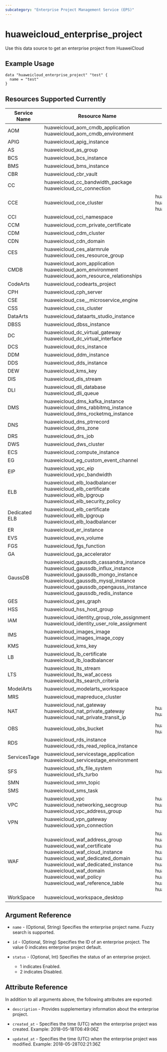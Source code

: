 ```yaml
---
subcategory: "Enterprise Project Management Service (EPS)"
---
```


# huaweicloud_enterprise_project

Use this data source to get an enterprise project from HuaweiCloud

## Example Usage

```hcl
data "huaweicloud_enterprise_project" "test" {
  name = "test"
}
```

## Resources Supported Currently

<!-- markdownlint-disable MD033 -->
Service Name | Resource Name | Sub Resource Name
---- | --- | ---
AOM | huaweicloud_aom_cmdb_application<br>huaweicloud_aom_cmdb_environment |
APIG | huaweicloud_apig_instance |
AS  | huaweicloud_as_group |
BCS | huaweicloud_bcs_instance |
BMS | huaweicloud_bms_instance |
CBR | huaweicloud_cbr_vault |
CC  | huaweicloud_cc_bandwidth_package<br>huaweicloud_cc_connection |
CCE | huaweicloud_cce_cluster | huaweicloud_cce_node<br>huaweicloud_cce_node_pool<br>huaweicloud_cce_addon
CCI | huaweicloud_cci_namespace |
CCM | huaweicloud_ccm_private_certificate |
CDM | huaweicloud_cdm_cluster |
CDN | huaweicloud_cdn_domain |
CES | huaweicloud_ces_alarmrule<br>huaweicloud_ces_resource_group |
CMDB | huaweicloud_aom_application<br>huaweicloud_aom_environment<br>huaweicloud_aom_resource_relationships |
CodeArts | huaweicloud_codearts_project |
CPH | huaweicloud_cph_server |
CSE | huaweicloud_cse__microservice_engine |
CSS | huaweicloud_css_cluster |
DataArts | huaweicloud_dataarts_studio_instance |
DBSS | huaweicloud_dbss_instance |
DC  | huaweicloud_dc_virtual_gateway<br>huaweicloud_dc_virtual_interface |
DCS | huaweicloud_dcs_instance |
DDM | huaweicloud_ddm_instance |
DDS | huaweicloud_dds_instance |
DEW | huaweicloud_kms_key |
DIS | huaweicloud_dis_stream |
DLI | huaweicloud_dli_database<br>huaweicloud_dli_queue<br> |
DMS | huaweicloud_dms_kafka_instance<br>huaweicloud_dms_rabbitmq_instance<br>huaweicloud_dms_rocketmq_instance |
DNS | huaweicloud_dns_ptrrecord<br>huaweicloud_dns_zone |
DRS | huaweicloud_drs_job |
DWS | huaweicloud_dws_cluster |
ECS | huaweicloud_compute_instance |
EG  | huaweicloud_eg_custom_event_channel |
EIP | huaweicloud_vpc_eip<br>huaweicloud_vpc_bandwidth |
ELB | huaweicloud_elb_loadbalancer<br>huaweicloud_elb_certificate<br>huaweicloud_elb_ipgroup<br>huaweicloud_elb_security_policy |
Dedicated ELB | huaweicloud_elb_certificate<br>huaweicloud_elb_ipgroup<br>huaweicloud_elb_loadbalancer |
ER  | huaweicloud_er_instance |
EVS | huaweicloud_evs_volume |
FGS | huaweicloud_fgs_function |
GA  | huaweicloud_ga_accelerator |
GaussDB | huaweicloud_gaussdb_cassandra_instance<br>huaweicloud_gaussdb_influx_instance<br>huaweicloud_gaussdb_mongo_instance<br>huaweicloud_gaussdb_mysql_instance<br>huaweicloud_gaussdb_opengauss_instance<br>huaweicloud_gaussdb_redis_instance |
GES | huaweicloud_ges_graph |
HSS | huaweicloud_hss_host_group |
IAM | huaweicloud_identity_group_role_assignment<br>huaweicloud_identity_user_role_assignment |
IMS | huaweicloud_images_image<br>huaweicloud_images_image_copy |
KMS | huaweicloud_kms_key |
LB  | huaweicloud_lb_certificate<br>huaweicloud_lb_loadbalancer |
LTS | huaweicloud_lts_stream<br>huaweicloud_lts_waf_access<br>huaweicloud_lts_search_criteria |
ModelArts | huaweicloud_modelarts_workspace |
MRS | huaweicloud_mapreduce_cluster |
NAT | huaweicloud_nat_gateway<br>huaweicloud_nat_private_gateway<br>huaweicloud_nat_private_transit_ip | huaweicloud_nat_snat_rule<br>huaweicloud_nat_dnat_rule
OBS | huaweicloud_obs_bucket | huaweicloud_obs_bucket_object<br>huaweicloud_obs_bucket_policy
RDS | huaweicloud_rds_instance<br>huaweicloud_rds_read_replica_instance |
ServicesTage | huaweicloud_servicestage_application<br>huaweicloud_servicestage_environment |
SFS | huaweicloud_sfs_file_system<br>huaweicloud_sfs_turbo | huaweicloud_sfs_access_rule
SMN | huaweicloud_smn_topic |
SMS | huaweicloud_sms_task |
VPC | huaweicloud_vpc<br>huaweicloud_networking_secgroup<br>huaweicloud_vpc_address_group<br> | huaweicloud_vpc_subnet<br>huaweicloud_vpc_route<br>huaweicloud_networking_secgroup_rule
VPN | huaweicloud_vpn_gateway<br>huaweicloud_vpn_connection |
WAF | huaweicloud_waf_address_group<br>huaweicloud_waf_certificate<br>huaweicloud_waf_cloud_instance<br>huaweicloud_waf_dedicated_domain<br>huaweicloud_waf_dedicated_instance<br>huaweicloud_waf_domain<br>huaweicloud_waf_policy<br>huaweicloud_waf_reference_table | huaweicloud_waf_rule_anti_crawler<br>huaweicloud_waf_rule_blacklist<br>huaweicloud_waf_rule_cc_protection<br>huaweicloud_waf_rule_data_masking<br>huaweicloud_waf_rule_geolocation_access_control<br>huaweicloud_waf_rule_global_protection_whitelist<br>huaweicloud_waf_rule_information_leakage_prevention<br>huaweicloud_waf_rule_known_attack_source<br>huaweicloud_waf_rule_precise_protection<br>huaweicloud_waf_rule_web_tamper_protection
WorkSpace | huaweicloud_workspace_desktop<br> |
<!-- markdownlint-enable MD033 -->

## Argument Reference

* `name` - (Optional, String) Specifies the enterprise project name. Fuzzy search is supported.

* `id` - (Optional, String) Specifies the ID of an enterprise project. The value 0 indicates enterprise project default.

* `status` - (Optional, Int) Specifies the status of an enterprise project.
    + 1 indicates Enabled.
    + 2 indicates Disabled.

## Attribute Reference

In addition to all arguments above, the following attributes are exported:

* `description` - Provides supplementary information about the enterprise project.

* `created_at` - Specifies the time (UTC) when the enterprise project was created. Example: 2018-05-18T06:49:06Z

* `updated_at` - Specifies the time (UTC) when the enterprise project was modified. Example: 2018-05-28T02:21:36Z
